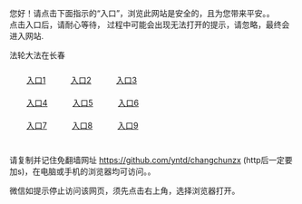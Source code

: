 您好！请点击下面指示的“入口”，浏览此网站是安全的，且为您带来平安。。 <br/>
点击入口后，请耐心等待， 过程中可能会出现无法打开的提示，请忽略，最终会进入网站. </br>

法轮大法在长春<br/>
<div style="padding:10px"><a style="margin:20px" target="_blank" href="https://d225eajc6hqgty.cloudfront.net/2Qpsp?whajyvlk" id="ccLink1" rel="nofollow">入口1</a> <a target="_blank" style="margin:20px" href="https://d15hxz8qro02u1.cloudfront.net/2Qpsp?ukmxxrlc" id="ccLink2" rel="nofollow">入口2</a> <a style="margin:20px" target="_blank" href="https://dh0hn0j5wxrhc.cloudfront.net/2Qpsp?deuepjx" id="ccLink3" rel="nofollow">入口3</a></div>

<div style="padding:10px" ><a style="margin:20px" target="_blank" href="https://d225eajc6hqgty.cloudfront.net/2Qpsp?whajyvlk" id="ccLink4" rel="nofollow">入口4</a> <a style="margin:20px" href="https://d15hxz8qro02u1.cloudfront.net/2Qpsp?ukmxxrlc" target="_blank" id="ccLink5" rel="nofollow">入口5</a> <a style="margin:20px" href="https://dh0hn0j5wxrhc.cloudfront.net/2Qpsp?deuepjx" target="_blank" id="ccLink6" rel="nofollow">入口6</a></div>

<div style="padding:10px"><a style="margin:20px" target="_blank" href="https://d225eajc6hqgty.cloudfront.net/2Qpsp?whajyvlk" id="ccLink7" rel="nofollow">入口7</a> <a style="margin:20px" href="https://d15hxz8qro02u1.cloudfront.net/2Qpsp?ukmxxrlc" target="_blank" id="ccLink8" rel="nofollow">入口8</a> <a style="margin:20px" target="_blank" href="https://dh0hn0j5wxrhc.cloudfront.net/2Qpsp?deuepjx" id="ccLink9" rel="nofollow">入口9</a></div>

<br/>



请复制并记住免翻墙网址 https://github.com/yntd/changchunzx (http后一定要加s)，在电脑或手机的浏览器均可访问。。<br/>

微信如提示停止访问该网页，须先点击右上角，选择浏览器打开。
